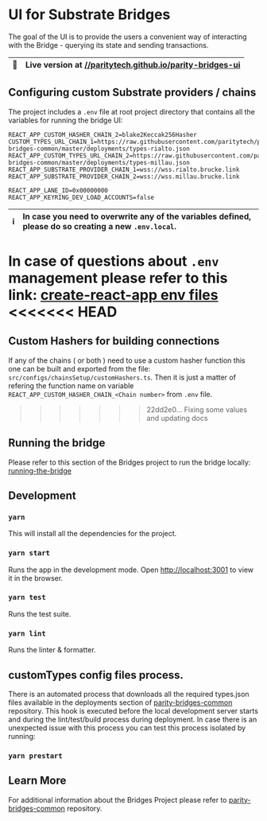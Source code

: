 # UI for Substrate Bridges

The goal of the UI is to provide the users a convenient way of interacting with the Bridge - querying its state and sending transactions.

| 🚀  | Live version at [//paritytech.github.io/parity-bridges-ui](https://paritytech.github.io/parity-bridges-ui) |
| --- | :--------------------------------------------------------------------------------------------------------- |

## Configuring custom Substrate providers / chains

The project includes a `.env` file at root project directory that contains all the variables for running the bridge UI:

```
REACT_APP_CUSTOM_HASHER_CHAIN_2=blake2Keccak256Hasher
CUSTOM_TYPES_URL_CHAIN_1=https://raw.githubusercontent.com/paritytech/parity-bridges-common/master/deployments/types-rialto.json
REACT_APP_CUSTOM_TYPES_URL_CHAIN_2=https://raw.githubusercontent.com/paritytech/parity-bridges-common/master/deployments/types-millau.json
REACT_APP_SUBSTRATE_PROVIDER_CHAIN_1=wss://wss.rialto.brucke.link
REACT_APP_SUBSTRATE_PROVIDER_CHAIN_2=wss://wss.millau.brucke.link

REACT_APP_LANE_ID=0x00000000
REACT_APP_KEYRING_DEV_LOAD_ACCOUNTS=false
```

| ℹ️  | In case you need to overwrite any of the variables defined, please do so creating a new `.env.local`. |
| --- | :---------------------------------------------------------------------------------------------------- |

In case of questions about `.env` management please refer to this link: [create-react-app env files](https://create-react-app.dev/docs/adding-custom-environment-variables/#what-other-env-files-can-be-used)
<<<<<<< HEAD
=======

## Custom Hashers for building connections

If any of the chains ( or both ) need to use a custom hasher function this one can be built and exported from the file: `src/configs/chainsSetup/customHashers.ts`. Then it is just a matter of refering the function name on variable `REACT_APP_CUSTOM_HASHER_CHAIN_<Chain number>` from `.env` file.
>>>>>>> 22dd2e0... Fixing some values and updating docs

## Running the bridge

Please refer to this section of the Bridges project to run the bridge locally: [running-the-bridge](https://github.com/paritytech/parity-bridges-common#running-the-bridge)

## Development

### `yarn`

This will install all the dependencies for the project.

### `yarn start`

Runs the app in the development mode. Open [http://localhost:3001](http://localhost:3001) to view it in the browser.

### `yarn test`

Runs the test suite.

### `yarn lint`

Runs the linter & formatter.

## customTypes config files process.

There is an automated process that downloads all the required types<CHAIN>.json files available in the deployments section of [parity-bridges-common](https://github.com/paritytech/parity-bridges-common/tree/master/deployments) repository.
This hook is executed before the local development server starts and during the lint/test/build process during deployment.
In case there is an unexpected issue with this process you can test this process isolated by running:

### `yarn prestart`

## Learn More

For additional information about the Bridges Project please refer to [parity-bridges-common](https://github.com/paritytech/parity-bridges-common) repository.
